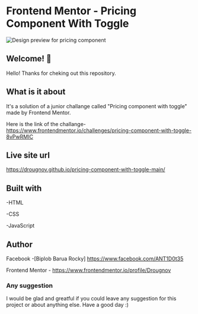 # Frontend Mentor - Pricing Component With Toggle

![Design preview for pricing component](./design/desktop-design.jpg)

## Welcome! 👋

Hello! Thanks for cheking out this repository.

## What is it about

It's a solution of a junior challange called "Pricing component with toggle" made by Frontend Mentor.

Here is the link of the challange-
<https://www.frontendmentor.io/challenges/pricing-component-with-toggle-8vPwRMIC>

## Live site url

<https://drougnov.github.io/pricing-component-with-toggle-main/>

## Built with

-HTML

-CSS

-JavaScript

## Author

Facebook -[Biplob Barua Rocky] <https://www.facebook.com/ANT1D0t35>

Frontend Mentor - <https://www.frontendmentor.io/profile/Drougnov>

### Any suggestion

I would be glad and greatful if you could leave any suggestion for this project or about anything else. Have a good day :)
